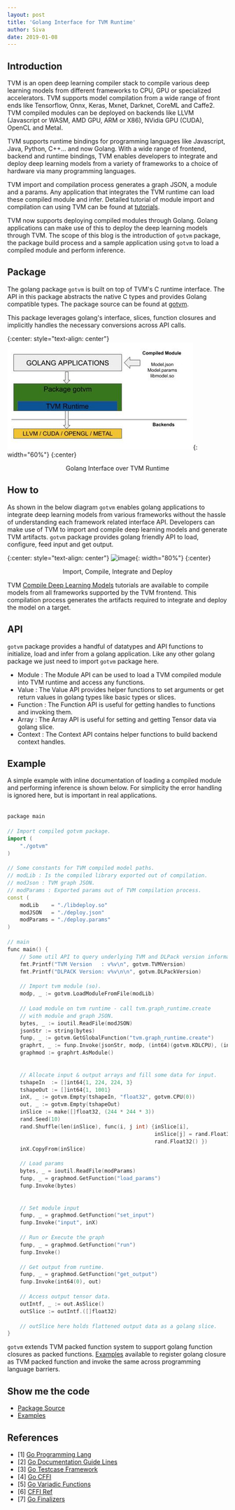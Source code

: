 ```yaml
---
layout: post
title: 'Golang Interface for TVM Runtime'
author: Siva
date: 2019-01-08
---
```


## Introduction

TVM is an open deep learning compiler stack to compile various deep learning models from different
frameworks to CPU, GPU or specialized accelerators.  TVM supports model compilation from a wide range
of front ends like Tensorflow, Onnx, Keras, Mxnet, Darknet, CoreML and Caffe2. TVM compiled modules
can be deployed on backends like LLVM (Javascript or WASM, AMD GPU, ARM or X86), NVidia GPU (CUDA),
OpenCL and Metal.

TVM supports runtime bindings for programming languages like Javascript, Java, Python, C++... and now Golang.
With a wide range of frontend, backend and runtime bindings, TVM enables developers to integrate and
deploy deep learning models from a variety of frameworks to a choice of hardware via many programming languages.

TVM import and compilation process generates a graph JSON, a module and a params. Any application that
integrates the TVM runtime can load these compiled module and infer. Detailed tutorial of module
import and compilation can using TVM can be found at [tutorials](https://docs.tvm.ai/tutorials/).

TVM now supports deploying compiled modules through Golang. Golang applications can make use of this
to deploy the deep learning models through TVM. The scope of this blog is the introduction of ```gotvm``` package,
the package build process and a sample application using ```gotvm``` to load a compiled module and perform inference.

## Package

The golang package ```gotvm``` is built on top of TVM's C runtime interface. The API in this package
abstracts the native C types and provides Golang compatible types. The package source can be found
at [gotvm](https://github.com/dmlc/tvm/tree/master/golang).

This package leverages golang's interface, slices, function closures and implicitly handles the
necessary conversions across API calls.

{:center: style="text-align: center"}
![image](/images/golang/TVM-Golang-Blog.jpg){: width="60%"}
{:center}
<center> Golang Interface over TVM Runtime </center> <p></p>

## How to

As shown in the below diagram ```gotvm``` enables golang applications to integrate deep learning models
from various frameworks without the hassle of understanding each framework related interface API.
Developers can make use of TVM to import and compile deep learning models and generate TVM artifacts.
```gotvm``` package provides golang friendly API to load, configure, feed input and get output.

{:center: style="text-align: center"}
![image](/images/golang/TVM-Golang-Flow.jpg){: width="80%"}
{:center}
<center> Import, Compile, Integrate and Deploy</center> <p></p>

TVM [Compile Deep Learning Models](https://docs.tvm.ai/tutorials/#compile-deep-learning-models) tutorials
are available to compile models from all frameworks supported by the TVM frontend. This compilation process
generates the artifacts required to integrate and deploy the model on a target.

## API

```gotvm``` package provides a handful of datatypes and API functions to initialize, load and infer
from a golang application. Like any other golang package we just need to import ```gotvm``` package here.

- Module : The Module API can be used to load a TVM compiled module into TVM runtime and access any functions.
- Value : The Value API provides helper functions to set arguments or get return values in golang types like basic types or slices.
- Function : The Function API is useful for getting handles to functions and invoking them.
- Array : The Array API is useful for setting and getting Tensor data via golang slice.
- Context : The Context API contains helper functions to build backend context handles.

## Example

A simple example with inline documentation of loading a compiled module and performing inference is shown below.
For simplicity the error handling is ignored here, but is important in real applications.

```cpp

package main

// Import compiled gotvm package.
import (
    "./gotvm"
)

// Some constants for TVM compiled model paths.
// modLib : Is the compiled library exported out of compilation.
// modJson : TVM graph JSON.
// modParams : Exported params out of TVM compilation process.
const (
    modLib    = "./libdeploy.so"
    modJSON   = "./deploy.json"
    modParams = "./deploy.params"
)

// main
func main() {
    // Some util API to query underlying TVM and DLPack version information.
    fmt.Printf("TVM Version   : v%v\n", gotvm.TVMVersion)
    fmt.Printf("DLPACK Version: v%v\n\n", gotvm.DLPackVersion)

    // Import tvm module (so).
    modp, _ := gotvm.LoadModuleFromFile(modLib)

    // Load module on tvm runtime - call tvm.graph_runtime.create
    // with module and graph JSON.
    bytes, _ := ioutil.ReadFile(modJSON)
    jsonStr := string(bytes)
    funp, _ := gotvm.GetGlobalFunction("tvm.graph_runtime.create")
    graphrt, _ := funp.Invoke(jsonStr, modp, (int64)(gotvm.KDLCPU), (int64)(0))
    graphmod := graphrt.AsModule()


    // Allocate input & output arrays and fill some data for input.
    tshapeIn  := []int64{1, 224, 224, 3}
    tshapeOut := []int64{1, 1001}
    inX, _ := gotvm.Empty(tshapeIn, "float32", gotvm.CPU(0))
    out, _ := gotvm.Empty(tshapeOut)
    inSlice := make([]float32, (244 * 244 * 3))
    rand.Seed(10)
    rand.Shuffle(len(inSlice), func(i, j int) {inSlice[i],
                                               inSlice[j] = rand.Float32(),
                                               rand.Float32() })
    inX.CopyFrom(inSlice)

    // Load params
    bytes, _ = ioutil.ReadFile(modParams)
    funp, _ = graphmod.GetFunction("load_params")
    funp.Invoke(bytes)


    // Set module input
    funp, _ = graphmod.GetFunction("set_input")
    funp.Invoke("input", inX)

    // Run or Execute the graph
    funp, _ = graphmod.GetFunction("run")
    funp.Invoke()

    // Get output from runtime.
    funp, _ = graphmod.GetFunction("get_output")
    funp.Invoke(int64(0), out)

    // Access output tensor data.
    outIntf, _ := out.AsSlice()
    outSlice := outIntf.([]float32)

    // outSlice here holds flattened output data as a golang slice.
}
```

```gotvm``` extends TVM packed function system to support golang function closures as packed functions.
[Examples](https://github.com/dmlc/tvm/blob/master/golang/sample) available to register golang
closure as TVM packed function and invoke the same across programming language barriers.

## Show me the code

- [Package Source](https://github.com/dmlc/tvm/blob/master/golang/src)
- [Examples](https://github.com/dmlc/tvm/blob/master/golang/sample)

## References


- [1] [Go Programming Lang](https://golang.org)
- [2] [Go Documentation Guide Lines](https://blog.golang.org/godoc-documenting-go-code)
- [3] [Go Testcase Framework](https://golang.org/pkg/testing)
- [4] [Go CFFI](https://golang.org/cmd/cgo)
- [5] [Go Variadic Functions](https://blog.learngoprogramming.com/golang-variadic-funcs-how-to-patterns-369408f19085)
- [6] [CFFI Ref](https://github.com/jdeng/gomxnet)
- [7] [Go Finalizers](https://golang.org/pkg/runtime/#SetFinalizer)
